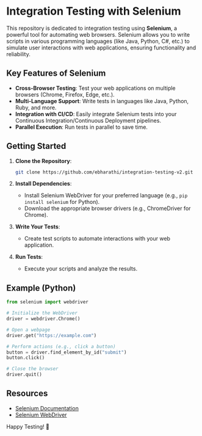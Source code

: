 # Integration Testing with Selenium

This repository is dedicated to integration testing using **Selenium**, a powerful tool for automating web browsers. Selenium allows you to write scripts in various programming languages (like Java, Python, C#, etc.) to simulate user interactions with web applications, ensuring functionality and reliability.

## Key Features of Selenium

- **Cross-Browser Testing**: Test your web applications on multiple browsers (Chrome, Firefox, Edge, etc.).
- **Multi-Language Support**: Write tests in languages like Java, Python, Ruby, and more.
- **Integration with CI/CD**: Easily integrate Selenium tests into your Continuous Integration/Continuous Deployment pipelines.
- **Parallel Execution**: Run tests in parallel to save time.

## Getting Started

1. **Clone the Repository**:
   ```bash
   git clone https://github.com/ebharathi/integration-testing-v2.git
   ```

2. **Install Dependencies**:
   - Install Selenium WebDriver for your preferred language (e.g., `pip install selenium` for Python).
   - Download the appropriate browser drivers (e.g., ChromeDriver for Chrome).

3. **Write Your Tests**:
   - Create test scripts to automate interactions with your web application.

4. **Run Tests**:
   - Execute your scripts and analyze the results.

## Example (Python)
```python
from selenium import webdriver

# Initialize the WebDriver
driver = webdriver.Chrome()

# Open a webpage
driver.get("https://example.com")

# Perform actions (e.g., click a button)
button = driver.find_element_by_id("submit")
button.click()

# Close the browser
driver.quit()
```

## Resources
- [Selenium Documentation](https://www.selenium.dev/documentation/)
- [Selenium WebDriver](https://www.selenium.dev/documentation/webdriver/)

Happy Testing! 🚀
